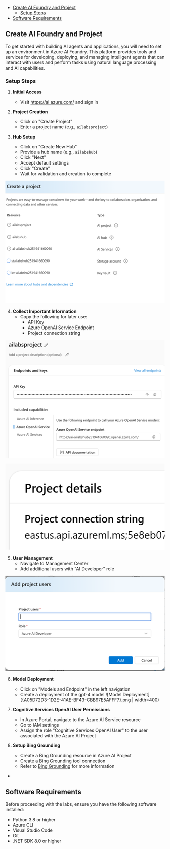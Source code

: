 



- [Create AI Foundry and Project](#create-ai-foundry-and-project)
  - [Setup Steps](#setup-steps)
- [Software Requirements](#software-requirements)

## Create AI Foundry and Project

To get started with building AI agents and applications, you will need to set up an environment in Azure AI Foundry. This platform provides tools and services for developing, deploying, and managing intelligent agents that can interact with users and perform tasks using natural language processing and AI capabilities.

### Setup Steps

1. **Initial Access**
    - Visit https://ai.azure.com/ and sign in

2. **Project Creation**
    - Click on "Create Project"
    - Enter a project name (e.g., `ailabsproject`)

3. **Hub Setup**
    - Click on "Create New Hub"
    - Provide a hub name (e.g., `ailabshub`)
    - Click "Next"
    - Accept default settings
    - Click "Create"
    - Wait for validation and creation to complete

 ![Project Creation Screen]({BBD83503-D8AB-40C6-B799-3DC843309423}.png)

4. **Collect Important Information**
    - Copy the following for later use:
      - API Key
      - Azure OpenAI Service Endpoint
      - Project connection string

![API Information]({97AA7E95-E702-4F6B-9D6A-D2AAC1EE2B2A}.png)

![Connection Details]({1593A11D-28CF-473C-B2BB-B924B5B0C31E}.png)

5. **User Management**
    - Navigate to Management Center
    - Add additional users with "AI Developer" role

![User Management]({C286E8B0-5A64-4D67-B9BA-17F53F5374AC}.png)

6. **Model Deployment**
    - Click on "Models and Endpoint" in the left navigation
    - Create a deployment of the gpt-4 model
    ![Model Deployment]({A05D72D3-1D2E-41AE-BF43-CBB97E5AFFF7}.png | width=400)

7. **Cognitive Services OpenAI User Permissions**
    - In Azure Portal, navigate to the Azure AI Service resource
    - Go to IAM settings
    - Assign the role "Cognitive Services OpenAI User" to the user associated with the Azure AI Project
  
8. **Setup Bing Grounding**
    - Create a Bing Grounding resource in Azure AI Project
    - Create a Bing Grounding tool connection
    - Refer to [Bing Grounding](../step8_grounding.md) for more information
- 
## Software Requirements

Before proceeding with the labs, ensure you have the following software installed:
- Python 3.8 or higher
- Azure CLI
- Visual Studio Code
- Git
- .NET SDK 8.0 or higher